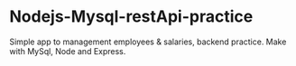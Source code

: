 # Nodejs-Mysql-restApi-practice
Simple app to management employees &amp; salaries, backend practice. Make with MySql, Node and Express.
